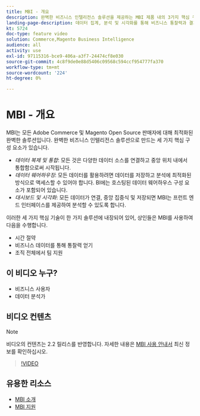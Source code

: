 ```yaml
---
title: MBI - 개요
description: 완벽한 비즈니스 인텔리전스 솔루션을 제공하는 MBI 제품 내의 3가지 핵심 구성 요소에 대해 알아봅니다.
landing-page-description: 데이터 집계, 분석 및 시각화를 통해 비즈니스 통찰력과 결과를 향상시키는 방법을 배우려면 이 비디오 시리즈를 시청하십시오.
kt: 5724
doc-type: feature video
solution: Commerce,Magento Business Intelligence
audience: all
activity: use
exl-id: 97115316-bce9-406a-a3f7-24474cf8e030
source-git-commit: 4c8f9de0e88d5406c09568c594ccf954777fa370
workflow-type: tm+mt
source-wordcount: '224'
ht-degree: 0%

---
```


# MBI - 개요

MBI는 모든 Adobe Commerce 및 Magento Open Source 판매자에 대해 최적화된 완벽한 솔루션입니다. 완벽한 비즈니스 인텔리전스 솔루션으로 만드는 세 가지 핵심 구성 요소가 있습니다.

- _데이터 복제 및 통합_: 모든 것은 다양한 데이터 소스를 연결하고 중앙 위치 내에서 통합함으로써 시작됩니다.
- _데이터 웨어하우징_: 모든 데이터를 활용하려면 데이터를 저장하고 분석에 최적화된 방식으로 액세스할 수 있어야 합니다. BI에는 호스팅된 데이터 웨어하우스 구성 요소가 포함되어 있습니다.
- _대시보드 및 시각화_: 모든 데이터가 연결, 중앙 집중식 및 저장되면 MBI는 프런트 엔드 인터페이스를 제공하여 분석할 수 있도록 합니다.

이러한 세 가지 핵심 기술이 한 가지 솔루션에 내장되어 있어, 상인들은 MBI를 사용하여 다음을 수행합니다.

- 시간 절약
- 비즈니스 데이터를 통해 통찰력 얻기
- 조직 전체에서 팀 지원

## 이 비디오 누구?

- 비즈니스 사용자
- 데이터 분석가

## 비디오 컨텐츠

>[!NOTE]
>
>비디오의 컨텐츠는 2.2 릴리스를 반영합니다. 자세한 내용은 [MBI 사용 안내서](https://docs.magento.com/mbi/) 최신 정보를 확인하십시오.

>[!VIDEO](https://video.tv.adobe.com/v/35979?quality=12&learn=on)

## 유용한 리소스

- [MBI 소개](https://docs.magento.com/mbi/getting-started/getting-started.html)
- [MBI 지원](https://support.magento.com/hc/en-us/articles/360016730811)
